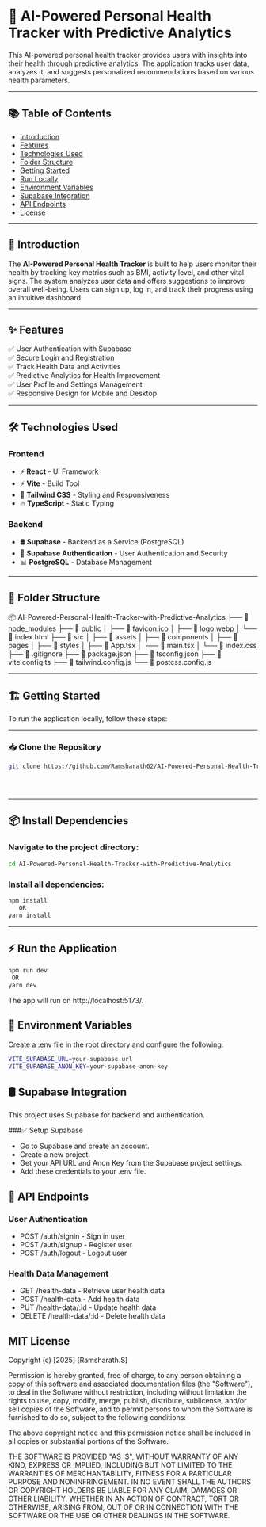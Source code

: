 # 🚀 AI-Powered Personal Health Tracker with Predictive Analytics

This AI-powered personal health tracker provides users with insights into their health through predictive analytics. The application tracks user data, analyzes it, and suggests personalized recommendations based on various health parameters.

---

## 📚 Table of Contents
- [Introduction](#introduction)
- [Features](#features)
- [Technologies Used](#technologies-used)
- [Folder Structure](#folder-structure)
- [Getting Started](#getting-started)
- [Run Locally](#run-locally)
- [Environment Variables](#environment-variables)
- [Supabase Integration](#supabase-integration)
- [API Endpoints](#api-endpoints)
- [License](#license)

---

## 🎯 Introduction
The **AI-Powered Personal Health Tracker** is built to help users monitor their health by tracking key metrics such as BMI, activity level, and other vital signs. The system analyzes user data and offers suggestions to improve overall well-being. Users can sign up, log in, and track their progress using an intuitive dashboard.

---

## ✨ Features
✅ User Authentication with Supabase  
✅ Secure Login and Registration  
✅ Track Health Data and Activities  
✅ Predictive Analytics for Health Improvement  
✅ User Profile and Settings Management  
✅ Responsive Design for Mobile and Desktop  

---

## 🛠️ Technologies Used
### Frontend
- ⚡️ **React** - UI Framework  
- ⚡️ **Vite** - Build Tool  
- 🎨 **Tailwind CSS** - Styling and Responsiveness  
- 🔥 **TypeScript** - Static Typing  

### Backend
- 🛢️ **Supabase** - Backend as a Service (PostgreSQL)  
- 🔐 **Supabase Authentication** - User Authentication and Security  
- 📊 **PostgreSQL** - Database Management  

---

## 📁 Folder Structure

📦 AI-Powered-Personal-Health-Tracker-with-Predictive-Analytics ├── 📁 node_modules ├── 📁 public │ ├── 📄 favicon.ico │ ├── 📄 logo.webp │ 
└── 📄 index.html ├── 📁 src │ ├── 📁 assets │ ├── 📁 components │ ├── 📁 pages │ ├── 📁 styles │ ├── 📄 App.tsx │ 
├── 📄 main.tsx │ └── 📄 index.css ├── 📄 .gitignore ├── 📄 package.json ├── 📄 tsconfig.json ├── 📄 vite.config.ts 
├── 📄 tailwind.config.js └── 📄 postcss.config.js


---

## 🏗️ Getting Started
To run the application locally, follow these steps:

---

### 📥 Clone the Repository
```bash
git clone https://github.com/Ramsharath02/AI-Powered-Personal-Health-Tracker-with-Predictive-Analytics.git


 

```
---
## 📦 Install Dependencies

### Navigate to the project directory:
```bash
cd AI-Powered-Personal-Health-Tracker-with-Predictive-Analytics
```

### Install all dependencies:
```bash
npm install
   OR
yarn install
```
---

## ⚡ Run the Application
```bash
npm run dev
 OR
yarn dev
```

The app will run on http://localhost:5173/.

## 🔐 Environment Variables
Create a .env file in the root directory and configure the following:
```bash
VITE_SUPABASE_URL=your-supabase-url
VITE_SUPABASE_ANON_KEY=your-supabase-anon-key

```

## 🛢️ Supabase Integration
This project uses Supabase for backend and authentication.

###✅ Setup Supabase
- Go to Supabase and create an account.
- Create a new project.
- Get your API URL and Anon Key from the Supabase project settings.
- Add these credentials to your .env file.

## 🎯 API Endpoints
### User Authentication
- POST /auth/signin - Sign in user
- POST /auth/signup - Register user
- POST /auth/logout - Logout user
### Health Data Management
- GET /health-data - Retrieve user health data
- POST /health-data - Add health data
- PUT /health-data/:id - Update health data
- DELETE /health-data/:id - Delete health data

## MIT License

Copyright (c) [2025] [Ramsharath.S]

Permission is hereby granted, free of charge, to any person obtaining a copy
of this software and associated documentation files (the "Software"), to deal
in the Software without restriction, including without limitation the rights
to use, copy, modify, merge, publish, distribute, sublicense, and/or sell
copies of the Software, and to permit persons to whom the Software is
furnished to do so, subject to the following conditions:

The above copyright notice and this permission notice shall be included in all
copies or substantial portions of the Software.

THE SOFTWARE IS PROVIDED "AS IS", WITHOUT WARRANTY OF ANY KIND, EXPRESS OR
IMPLIED, INCLUDING BUT NOT LIMITED TO THE WARRANTIES OF MERCHANTABILITY,
FITNESS FOR A PARTICULAR PURPOSE AND NONINFRINGEMENT. IN NO EVENT SHALL THE
AUTHORS OR COPYRIGHT HOLDERS BE LIABLE FOR ANY CLAIM, DAMAGES OR OTHER
LIABILITY, WHETHER IN AN ACTION OF CONTRACT, TORT OR OTHERWISE, ARISING FROM,
OUT OF OR IN CONNECTION WITH THE SOFTWARE OR THE USE OR OTHER DEALINGS IN THE
SOFTWARE.

